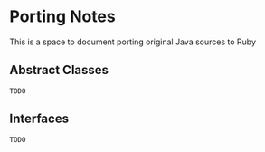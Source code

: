 # Porting Notes

This is a space to document porting original Java sources to Ruby

## Abstract Classes

	TODO


## Interfaces

	TODO

